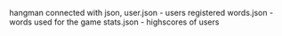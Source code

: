 hangman connected with json, 
user.json - users registered
words.json - words used for the game
stats.json - highscores of users
